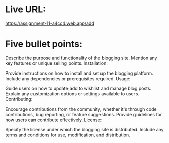# Live URL:

https://assignment-11-a4cc4.web.app/add



# Five bullet points:



Describe the purpose and functionality of the blogging site.
Mention any key features or unique selling points.
Installation:

Provide instructions on how to install and set up the blogging platform.
Include any dependencies or prerequisites required.
Usage:

Guide users on how to update,add to wishlist and manage blog posts.
Explain any customization options or settings available to users.
Contributing:

Encourage contributions from the community, whether it's through code contributions, bug reporting, or feature suggestions.
Provide guidelines for how users can contribute effectively.
License:

Specify the license under which the blogging site is distributed.
Include any terms and conditions for use, modification, and distribution.